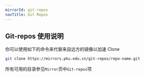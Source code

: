 ```yaml
---
mirrorId: git-repos
navTitle: Git Repos
---
```


## Git-repos 使用说明

你可以使用如下的命令来代替来自远方的镜像以加速 Clone

```bash
git clone https://mirrors.pku.edu.cn/git-repos/repo-name.git
```

所有可用的目录参见`Mirror`页中`Git-repos`项
